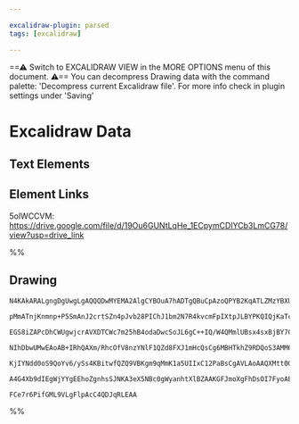 ```yaml
---

excalidraw-plugin: parsed
tags: [excalidraw]

---
```

==⚠  Switch to EXCALIDRAW VIEW in the MORE OPTIONS menu of this document. ⚠== You can decompress Drawing data with the command palette: 'Decompress current Excalidraw file'. For more info check in plugin settings under 'Saving'



# Excalidraw Data

## Text Elements
## Element Links
5olWCCVM: https://drive.google.com/file/d/19Ou6GUNtLqHe_1ECpymCDIYCb3LmCG78/view?usp=drive_link

%%
## Drawing
```compressed-json
N4KAkARALgngDgUwgLgAQQQDwMYEMA2AlgCYBOuA7hADTgQBuCpAzoQPYB2KqATLZMzYBXUtiRoIACyhQ4zZAHoFAc0JRJQgEYA6bGwC2CgF7N6hbEcK4OCtptbErHALRY8RMpWdx8Q1TdIEfARcZgRmBShcZQUebQAObQBmGjoghH0EDihmbgBtcDBQMBKIEm4IAFY2fAB1AGF6gDUAWVSSyFhECozNBGJiXE1g9tLMbmcAdgAGADZtAEYAFlnJ

pMmATnjKnmnp+P5SmAnJ2crtSZn4pJvb28PIChJ1bm2N7R4kvcmFpIXtpJLBYPKQIQjKaTcBY8X4JM7xJbxBYLLbTHhLEHWZQjNDTEHMKCkNgAawQ9RqbFIFQAxAsEHS6aNIJpcNhicoiUIOMRyfhKRVCdZmHBcIFskyIAAzQj4fAAZVgOPQgg8EoJRNJtWekm4fEKAkJJIQCpgSogKvKIM5EI44VyaGB+ogbBF2DUxwdexBHOEcAAksR7ag8gBd

EGS8iZAPcDhCWUgwjcrAVXDTCWc7m25hB4odaDwcSoJL6gC++IQ/W4QMmlUBsx4sxBjBY7C4aBmjadzdYnAAcpwxFCNhtZvFZhtkUkE8wACLpKCVtCSghhEGaYTcgCiwUy2SDoZBQjggwXxChkyW0yWG0m8XiM02IKIHGJFWksnkSjIhEY2mUbDYbEEF0AwFGlYIFGIBQUQAeSEWYAHEAFVeygAAZABHAAJBAAH0Fk3eo4BgfR6hnP0AE16k0JI0

NIhDbwUMwEAoAB+IRhQAXm/RhcOfV8nzYNlF1QZd8FXJ1mHcQsCg6MBHTkhZ9RDQoS3AMM6FwOA4AVXAF24XNoEkDJCwgIgISgUYGEIFiACFWXZDMeQpKkJGpSUPM8qzsBEMUoD9Bd9AVDUyRcmkGXpJBDggHzSD8gKMnstkfS5Zy+Vc9BBQ4YVRSySzoti+LAoAMRleVFVMi0zwK3y8oSoLDU1bVdRquK6sC4KjRNM0qu82rsnqgAlYQbTtKFWq

KjIYNdd0oS9QoYv6/ySs4KBitwfQZQ9VBKgm9qMmK1a5UIIxC12PaBsCgAVLAoAAQXMtt0GCSV8oWwr9oa0V7ritgKGM3AzzQWN43epb6s3bk7t+/6QiB9BRSJKgLuWjJoaRq6CwqJyrKkolZQADW4W9EmhWtAU+aZTmmDZorxmp8Ao14kjiScNkqasqcqX5oqMAD9AMrsCCEQtpm0DY5kvYsSjLMG2sujJhtSrMgwgHHoo5EhjtO3U8QWzXiAVB

A4G4Xb9dIEgWjYYgEEhoZgnhsSJNKA3eX5NBc0gWyanhtXlBZAAKGFJmoXgFhDsOI7FyoAEoJUGhBlDjUVsf93Ag6+UPKazzPUGjuPVJRzrSWmqBWyDEH8GiiMNoQBOkwtjhlEFvMsntkTCRFkFsCIE20E7hAQQ4WvuAHkFhCgZ9CwHwuFrsAArBBsByOVh7gK2bbt4YRKdweFtZMvGCugD8Bb0oukq9Jl9bCUfIJAxMe6YG4yrp0+WEx2Vz3vN8

FCe7r6PifGML9VLgFlpAcC4QDJqRLEAA
```
%%